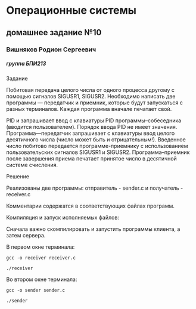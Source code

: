 # Операционные системы
## домашнее задание №10

### Вишняков Родион Сергеевич 
##### группа БПИ213

Задание

Побитовая передача целого числа от одного процесса другому с помощью сигналов SIGUSR1, SIGUSR2. Необходимо написать две программы — передатчик и приемник, которые будут запускаться с разных терминалов. Каждая программа вначале печатает свой.

PID и запрашивает ввод с клавиатуры PID программы–собеседника (вводится пользователем). Порядок ввода PID не имеет значения. Программа—передатчик запрашивает с клавиатуры ввод целого десятичного числа (число может быть и отрицательным!). Введенное число побитово передается программе-приемнику с использованием пользовательских сигналов SIGUSR1 и SIGUSR2. Программа–приемник после завершения приема печатает принятое число в десятичной системе счисления.

Решение

Реализованы две программы: отправитель - sender.c и получатель - receiver.c

Комментарии содержатся в соответствующих файлах программ.

Компиляция и запуск исполняемых файлов:

Сначала важно скомпилировать и запустить программы клиента, а затем сервера.

В первом окне терминала:
```
gcc -o receiver receiver.c

./receiver
```
Во втором окне терминала:
```
gcc -o sender sender.c

./sender
```
